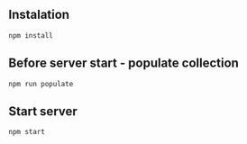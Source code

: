 ## Instalation
```npm install```

## Before server start - populate collection
```npm run populate```

## Start server
```npm start```
